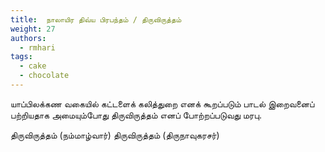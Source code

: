 ```yaml
---
title:	நாலாயிர திவ்ய பிரபந்தம் / திருவிருத்தம்
weight: 27
authors:
  - rmhari
tags:
  - cake
  - chocolate
---
```


யாப்பிலக்கண வகையில் கட்டளைக் கலித்துறை எனக் கூறப்படும் பாடல் இறைவனைப் பற்றியதாக அமையும்போது திருவிருத்தம் எனப் போற்றப்படுவது மரபு.

திருவிருத்தம் (நம்மாழ்வார்)
திருவிருத்தம் (திருநாவுகரசர்)